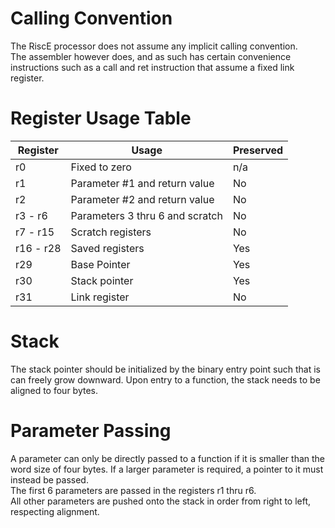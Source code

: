 # Calling Convention
The RiscE processor does not assume any implicit calling convention.  
The assembler however does, and as such has certain convenience instructions
such as a call and ret instruction that assume a fixed link register.  

# Register Usage Table
| Register | Usage | Preserved |
| -------- | ----- | --------- |
| r0 | Fixed to zero | n/a |
| r1 | Parameter #1 and return value | No |
| r2 | Parameter #2 and return value | No |
| r3 - r6 | Parameters 3 thru 6 and scratch | No |
| r7 - r15 | Scratch registers | No |
| r16 - r28 | Saved registers | Yes |
| r29 | Base Pointer | Yes |
| r30 | Stack pointer | Yes |
| r31 | Link register | No |


# Stack
The stack pointer should be initialized by the binary entry point such that is can freely grow downward.
Upon entry to a function, the stack needs to be aligned to four bytes.


# Parameter Passing
A parameter can only be directly passed to a function if it is smaller than the word size of four bytes.
If a larger parameter is required, a pointer to it must instead be passed.  
The first 6 parameters are passed in the registers r1 thru r6.  
All other parameters are pushed onto the stack in order from right to left, respecting alignment.
